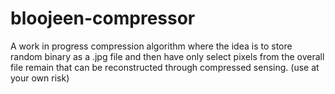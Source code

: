 # bloojeen-compressor
A work in progress compression algorithm where the idea is to store random binary as a .jpg file and then have only select pixels from the overall file remain that can be reconstructed through compressed sensing. (use at your own risk)
